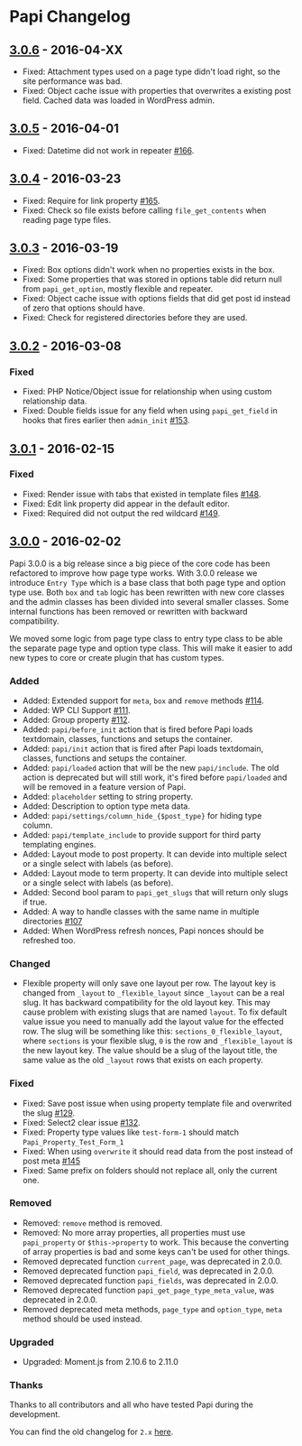 # Papi Changelog

## [3.0.6](https://github.com/wp-papi/papi/releases/tag/v3.0.6) - 2016-04-XX

* Fixed: Attachment types used on a page type didn't load right, so the site performance was bad.
* Fixed: Object cache issue with properties that overwrites a existing post field. Cached data was loaded in WordPress admin.

## [3.0.5](https://github.com/wp-papi/papi/releases/tag/v3.0.5) - 2016-04-01

* Fixed: Datetime did not work in repeater [#166](https://github.com/wp-papi/papi/issues/166).

## [3.0.4](https://github.com/wp-papi/papi/releases/tag/v3.0.4) - 2016-03-23

* Fixed: Require for link property [#165](https://github.com/wp-papi/papi/issues/165).
* Fixed: Check so file exists before calling `file_get_contents` when reading page type files.

## [3.0.3](https://github.com/wp-papi/papi/releases/tag/v3.0.3) - 2016-03-19

* Fixed: Box options didn't work when no properties exists in the box.
* Fixed: Some properties that was stored in options table did return null from `papi_get_option`, mostly flexible and repeater.
* Fixed: Object cache issue with options fields that did get post id instead of zero that options should have.
* Fixed: Check for registered directories before they are used.

## [3.0.2](https://github.com/wp-papi/papi/releases/tag/v3.0.2) - 2016-03-08

### Fixed

* Fixed: PHP Notice/Object issue for relationship when using custom relationship data.
* Fixed: Double fields issue for any field when using `papi_get_field` in hooks that fires earlier then `admin_init` [#153](https://github.com/wp-papi/papi/issues/153).

## [3.0.1](https://github.com/wp-papi/papi/releases/tag/v3.0.1) - 2016-02-15

### Fixed

* Fixed: Render issue with tabs that existed in template files [#148](https://github.com/wp-papi/papi/issues/148).
* Fixed: Edit link property did appear in the default editor.
* Fixed: Required did not output the red wildcard [#149](https://github.com/wp-papi/papi/issues/149).

## [3.0.0](https://github.com/wp-papi/papi/releases/tag/v3.0.0) - 2016-02-02

Papi 3.0.0 is a big release since a big piece of the core code has been refactored to improve how page type works. With 3.0.0 release we introduce `Entry Type` which is a base class that both page type and option type use. Both `box` and `tab` logic has been rewritten with new core classes and the admin classes has been divided into several smaller classes. Some internal functions has been removed or rewritten with backward compatibility.

We moved some logic from page type class to entry type class to be able the separate page type and option type class. This will make it easier to add new types to core or create plugin that has custom types.

### Added

* Added: Extended support for `meta`, `box` and `remove` methods [#114](https://github.com/wp-papi/papi/issues/114).
* Added: WP CLI Support [#111](https://github.com/wp-papi/papi/issues/111).
* Added: Group property [#112](https://github.com/wp-papi/papi/issues/112).
* Added: `papi/before_init` action that is fired before Papi loads textdomain, classes, functions and setups the container.
* Added: `papi/init` action that is fired after Papi loads textdomain, classes, functions and setups the container.
* Added: `papi/loaded` action that will be the new `papi/include`. The old action is deprecated but will still work, it's fired before `papi/loaded` and will be removed in a feature version of Papi.
* Added: `placeholder` setting to string property.
* Added: Description to option type meta data.
* Added: `papi/settings/column_hide_{$post_type}` for hiding type column.
* Added: `papi/template_include` to provide support for third party templating engines.
* Added: Layout mode to post property. It can devide into multiple select or a single select with labels (as before).
* Added: Layout mode to term property. It can devide into multiple select or a single select with labels (as before).
* Added: Second bool param to `papi_get_slugs` that will return only slugs if true.
* Added: A way to handle classes with the same name in multiple directories [#107](https://github.com/wp-papi/papi/issues/107)
* Added: When WordPress refresh nonces, Papi nonces should be refreshed too.

### Changed

* Flexible property will only save one layout per row. The layout key is changed from `_layout` to `_flexible_layout` since `_layout` can be a real slug. It has backward compatibility for the old layout key. This may cause problem with existing slugs that are named `layout`. To fix default value issue you need to manually add the layout value for the effected row. The slug will be something like this: `sections_0_flexible_layout`, where `sections` is your flexible slug, `0` is the row and `_flexible_layout` is the new layout key. The value should be a slug of the layout title, the same value as the old `_layout` rows that exists on each property.

### Fixed

* Fixed: Save post issue when using property template file and overwrited the slug [#129](https://github.com/wp-papi/papi/issues/129).
* Fixed: Select2 clear issue [#132](https://github.com/wp-papi/papi/issues/132).
* Fixed: Property type values like  `test-form-1` should match `Papi_Property_Test_Form_1`
* Fixed: When using `overwrite` it should read data from the post instead of post meta [#145](https://github.com/wp-papi/papi/issues/145)
* Fixed: Same prefix on folders should not replace all, only the current one.

### Removed

* Removed: `remove` method is removed.
* Removed: No more array properties, all properties must use `papi_property` or `$this->property` to work. This because the converting of array properties is bad and some keys can't be used for other things.
* Removed deprecated function `current_page`, was deprecated in 2.0.0.
* Removed deprecated function `papi_field`, was deprecated in 2.0.0.
* Removed deprecated function `papi_fields`, was deprecated in 2.0.0.
* Removed deprecated function `papi_get_page_type_meta_value`, was deprecated in 2.0.0.
* Removed deprecated meta methods, `page_type` and `option_type`, `meta` method should be used instead.

### Upgraded

* Upgraded: Moment.js from 2.10.6 to 2.11.0

### Thanks

Thanks to all contributors and all who have tested Papi during the development.

You can find the old changelog for `2.x` [here](https://github.com/wp-papi/papi/blob/2.x/CHANGELOG.md).
